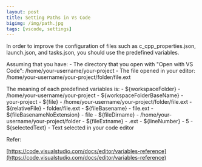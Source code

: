 ```yaml
---
layout: post
title: Setting Paths in Vs Code
bigimg: /img/path.jpg
tags: [vscode, settings]
---
```



In order to improve the configuration of files such as c_cpp_properties.json, launch.json, and tasks.json, you should use the predefined variables. 

Assuming that you have: 
    - The directory that you open with "Open with VS Code": /home/your-username/your-project
    - The file opened in your editor: /home/your-username/your-project/folder/file.ext

The meaning of each predefined variables is: 
    - ${workspaceFolder} - /home/your-username/your-project
    - ${workspaceFolderBaseName} - your-project
    - ${file} - /home/your-username/your-project/folder/file.ext
    - ${relativeFile} - folder/file.ext
    - ${fileBasename} - file.ext
    - ${fileBasenameNoExtension} - file
    - ${fileDirname} - /home/your-username/your-project/folder
    - ${fileExtname} - .ext
    - ${lineNumber} - 5
    - ${selectedText} - Text selected in your code editor

Refer: 

[https://code.visualstudio.com/docs/editor/variables-reference](https://code.visualstudio.com/docs/editor/variables-reference)

